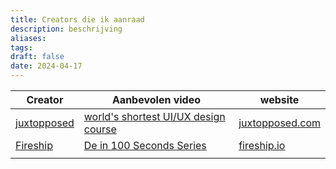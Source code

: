 ```yaml
---
title: Creators die ik aanraad
description: beschrijving
aliases: 
tags: 
draft: false
date: 2024-04-17
---
```


| Creator                                             | Aanbevolen video                                                                                                          | website                                         |
| --------------------------------------------------- | ------------------------------------------------------------------------------------------------------------------------- | ----------------------------------------------- |
| [juxtopposed](https://www.youtube.com/@juxtopposed) | [world's shortest UI/UX design course](https://www.youtube.com/watch?v=wIuVvCuiJhU)                                       | [juxtopposed.com](https://www.juxtopposed.com/) |
| [Fireship](https://www.youtube.com/@Fireship)       | [De in 100 Seconds Series](https://www.youtube.com/watch?v=rrB13utjYV4&list=PL0vfts4VzfNiI1BsIK5u7LpPaIDKMJIDN&index=106) | [fireship.io](https://fireship.io/)             |
|                                                     |                                                                                                                           |                                                 |



